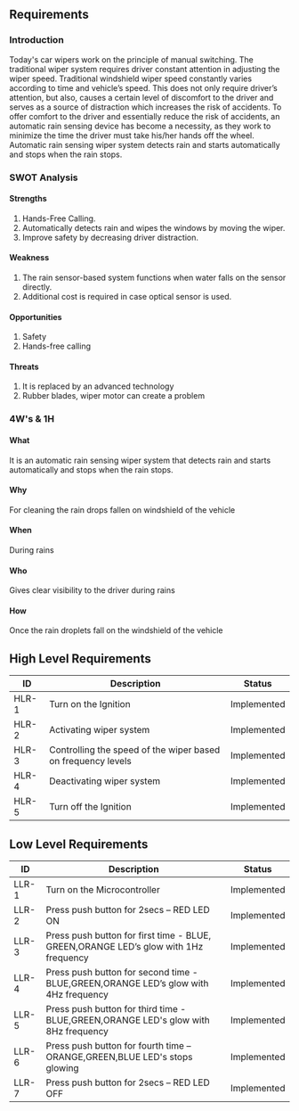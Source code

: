 ## Requirements
### Introduction
Today's car wipers work on the principle of manual switching. The traditional wiper system requires driver constant attention in adjusting the wiper speed. Traditional windshield wiper speed constantly varies according to time and vehicle’s speed. This does not only require driver’s attention, but also, causes a certain level of discomfort to the driver and serves as a source of distraction which increases the risk of accidents. To offer comfort to the driver and essentially reduce the risk of accidents, an automatic rain sensing device has become a necessity, as they work to minimize the time the driver must take his/her hands off the wheel. Automatic rain sensing wiper system detects rain and starts automatically and stops when the rain stops. 

### SWOT Analysis
#### Strengths
1.	Hands-Free Calling.
2.	Automatically detects rain and wipes the windows by moving the wiper.
3.	Improve safety by decreasing driver distraction.
#### Weakness
1.	The rain sensor-based system functions when water falls on the sensor directly.
2.	Additional cost is required in case optical sensor is used.
#### Opportunities
1.	Safety 
2.	Hands-free calling
#### Threats
1.	It is replaced by an advanced technology
2.	Rubber blades, wiper motor can create a problem

### 4W's & 1H
#### What
It is an automatic rain sensing wiper system that detects rain and starts automatically and stops when the rain stops. 
#### Why
For cleaning the rain drops fallen on windshield of the vehicle 
#### When
During rains
#### Who
Gives clear visibility to the driver during rains 
#### How
Once the rain droplets fall on the windshield of the vehicle

## High Level Requirements

<html>
<body>
<!--StartFragment-->

ID | Description | Status 
-- | -- | --
HLR-1 | Turn on the Ignition | Implemented
HLR-2 | Activating wiper system | Implemented
HLR-3 | Controlling the speed of the wiper based on frequency levels | Implemented  
HLR-4 | Deactivating wiper system| Implemented
HLR-5 | Turn off the Ignition | Implemented

<!--EndFragment-->
</body>
</html>

## Low Level Requirements

<html>
<body>
<!--StartFragment-->

ID | Description | Status 
-- | -- | --
LLR-1 | Turn on the Microcontroller | Implemented
LLR-2 | Press push button for 2secs – RED LED ON| Implemented
LLR-3 | Press push button for first time - BLUE, GREEN,ORANGE LED’s glow with 1Hz frequency | Implemented
LLR-4 | Press push button for second time - BLUE,GREEN,ORANGE LED’s glow with 4Hz frequency | Implemented
LLR-5 | Press push button for third time - BLUE,GREEN,ORANGE LED's glow with 8Hz frequency | Implemented
LLR-6 | Press push button for fourth time – ORANGE,GREEN,BLUE LED's stops glowing | Implemented
LLR-7 | Press push button for 2secs – RED LED OFF | Implemented


<!--EndFragment-->
</body>
</html>

